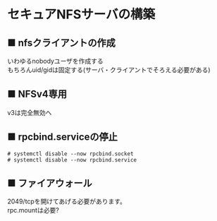 # セキュアNFSサーバの構築
## ■ nfsクライアントの作成
いわゆるnobodyユーザを作成する  
もちろんuid/gidは固定する(サーバ・クライアントでそろえる必要がある)

## ■ NFSv4専用
v3は完全無効へ

## ■ rpcbind.serviceの停止
```
# systemctl disable --now rpcbind.socket
# systemctl disable --now rpcbind.service
```

## ■ ファイアウォール
2049/tcpを開けてあげる必要があります。  
rpc.mountは必要?
```
```

